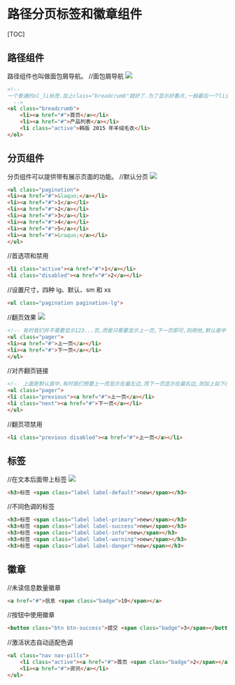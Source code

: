 # 路径分页标签和徽章组件
[TOC]

## 路径组件
路径组件也叫做面包屑导航。
//面包屑导航
![](./_image/2018-05-13-20-10-49.jpg)
```html
<!-- 
一个普通的ol_li标签.加上class="breadcrumb"就好了.为了显示好看点,一般最后一个li去掉超链接.改成active就可以了.
  -->
<ol class="breadcrumb">
    <li><a href="#">首页</a></li>
    <li><a href="#">产品列表</a></li>
    <li class="active">韩版 2015 年羊绒毛衣</li>
</ol>
```

## 分页组件
分页组件可以提供带有展示页面的功能。
//默认分页
![](./_image/2018-05-13-20-12-19.jpg)
```html
<ul class="pagination">
<li><a href="#">&laquo;</a></li>
<li><a href="#">1</a></li>
<li><a href="#">2</a></li>
<li><a href="#">3</a></li>
<li><a href="#">4</a></li>
<li><a href="#">5</a></li>
<li><a href="#">&raquo;</a></li>
</ul>
```
//首选项和禁用
```html
<li class="active"><a href="#">1</a></li>
<li class="disabled"><a href="#">2</a></li>
```
//设置尺寸，四种 lg、默认、sm 和 xs
```html
<ul class="pagination pagination-lg">
```
//翻页效果
![](./_image/2018-05-13-20-19-49.jpg)
```html
<!-- 有时我们并不需要显示123...页,而是只需要显示上一页,下一页即可,则用他,默认居中 -->
<ul class="pager">
<li><a href="#">上一页</a></li>
<li><a href="#">下一页</a></li>
</ul>
```
//对齐翻页链接
```html
<!-- 上面是默认居中,有时我们想要上一而显示在最左边,而下一页显示在最右边,则加上如下class就行了. -->
<ul class="pager">
<li class="previous"><a href="#">上一页</a></li>
<li class="next"><a href="#">下一页</a></li>
</ul>
```
//翻页项禁用
```html
<li class="previous disabled"><a href="#">上一页</a></li>
```

## 标签
//在文本后面带上标签
![](./_image/2018-05-13-20-18-57.jpg)
```html
<h3>标签 <span class="label label-default">new</span></h3>
```
//不同色调的标签
```html
<h3>标签 <span class="label label-primary">new</span></h3>
<h3>标签 <span class="label label-success">new</span></h3>
<h3>标签 <span class="label label-info">new</span></h3>
<h3>标签 <span class="label label-warning">new</span></h3>
<h3>标签 <span class="label label-danger">new</span></h3>
```


## 徽章
//未读信息数量徽章
```html
<a href="#">信息 <span class="badge">10</span></a>
```
//按钮中使用徽章
```html
<button class="btn btn-success">提交 <span class="badge">3</span></button>
```
//激活状态自动适配色调
```html
<ul class="nav nav-pills">
    <li class="active"><a href="#">首页 <span class="badge">2</span></a></li>
    <li><a href="#">资讯</a></li>
</ul>

```
